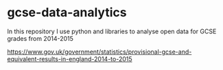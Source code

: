 # gcse-data-analytics

In this repository I use python and libraries to analyse open data for GCSE grades from 2014-2015 

https://www.gov.uk/government/statistics/provisional-gcse-and-equivalent-results-in-england-2014-to-2015
